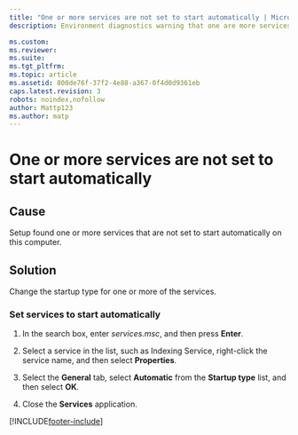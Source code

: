 ```yaml
---
title: "One or more services are not set to start automatically | Microsoft Docs"
description: Environment diagnostics warning that one are more services aren't set to start automatically.

ms.custom: 
ms.reviewer: 
ms.suite: 
ms.tgt_pltfrm: 
ms.topic: article
ms.assetid: 800de76f-37f2-4e88-a367-0f4d0d9361eb
caps.latest.revision: 3
robots: noindex,nofollow
author: Mattp123
ms.author: matp
---
```

# One or more services are not set to start automatically

## Cause
  
Setup found one or more services that are not set to start automatically on this computer.  
  
## Solution
  
Change the startup type for one or more of the services.  
  
### Set services to start automatically  
  
1.  In the search box, enter *services.msc*, and then press **Enter**.  
  
2.  Select a service in the list, such as Indexing Service, right-click the service name, and then select **Properties**.  
  
3.  Select the **General** tab, select **Automatic** from the **Startup type** list, and then select **OK**.  
  
4.  Close the **Services** application.  




[!INCLUDE[footer-include](../../../includes/footer-banner.md)]